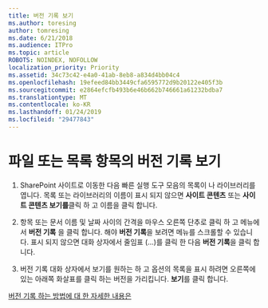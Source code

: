 ```yaml
---
title: 버전 기록 보기
ms.author: toresing
author: tomresing
ms.date: 6/21/2018
ms.audience: ITPro
ms.topic: article
ROBOTS: NOINDEX, NOFOLLOW
localization_priority: Priority
ms.assetid: 34c73c42-e4a0-41ab-8eb8-a834d4bb04c4
ms.openlocfilehash: 19efeed84bb3449cfa6595772d9b20122e405f3b
ms.sourcegitcommit: e2864efcfb493b6e46b662b746661a61232bdba7
ms.translationtype: MT
ms.contentlocale: ko-KR
ms.lasthandoff: 01/24/2019
ms.locfileid: "29477843"
---
```

# <a name="view-version-history-of-a-file-or-list-item"></a>파일 또는 목록 항목의 버전 기록 보기

1. SharePoint 사이트로 이동한 다음 빠른 실행 도구 모음의 목록이 나 라이브러리를 엽니다. 목록 또는 라이브러리의 이름이 표시 되지 않으면 **사이트 콘텐츠** 또는 **사이트 콘텐츠 보기를**클릭 하 고 이름을 클릭 합니다.
    
2. 항목 또는 문서 이름 및 날짜 사이의 간격을 마우스 오른쪽 단추로 클릭 하 고 메뉴에서 **버전 기록** 을 클릭 합니다. 해야 **버전 기록**을 보려면 메뉴를 스크롤할 수 있습니다. 표시 되지 않으면 대화 상자에서 줄임표 (...)를 클릭 한 다음 **버전 기록**을 클릭 합니다.
    
3. 버전 기록 대화 상자에서 보기를 원하는 하 고 옵션의 목록을 표시 하려면 오른쪽에 있는 아래쪽 화살표를 클릭 하는 버전을 가리킵니다. **보기**를 클릭 합니다.
    
[버전 기록 하는 방법에 대 한 자세한 내용은](https://go.microsoft.com/fwlink/?linkid=875709)
  

